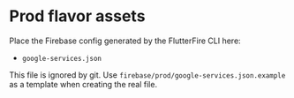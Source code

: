 # Prod flavor assets

Place the Firebase config generated by the FlutterFire CLI here:

- `google-services.json`

This file is ignored by git. Use `firebase/prod/google-services.json.example` as a template when creating the real file.
